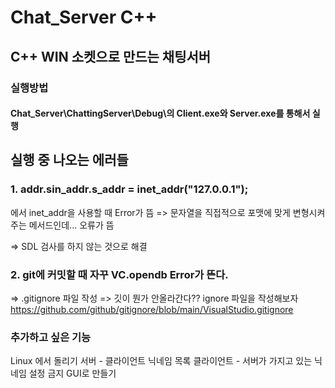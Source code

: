 # Chat_Server C++

## C++ WIN 소켓으로 만드는 채팅서버


### 실행방법

#### Chat_Server\ChattingServer\Debug\의 Client.exe와 Server.exe를 통해서 실행



















## 실행 중 나오는 에러들

### 1. addr.sin_addr.s_addr = inet_addr("127.0.0.1");
에서 inet_addr을 사용할 때 Error가 뜸 => 문자열을 직접적으로 포맷에 맞게 변형시켜주는 메서드인데... 오류가 뜸

=> SDL 검사를 하지 않는 것으로 해결

### 2. git에 커밋할 때 자꾸 VC.opendb Error가 뜬다.

=> .gitignore 파일 작성
=> 깃이 뭔가 안올라간다?? ignore 파일을 작성해보자
https://github.com/github/gitignore/blob/main/VisualStudio.gitignore



### 추가하고 싶은 기능
Linux 에서 돌리기
서버 - 클라이언트 닉네임 목록
클라이언트 - 서버가 가지고 있는 닉네임 설정 금지
GUI로 만들기
